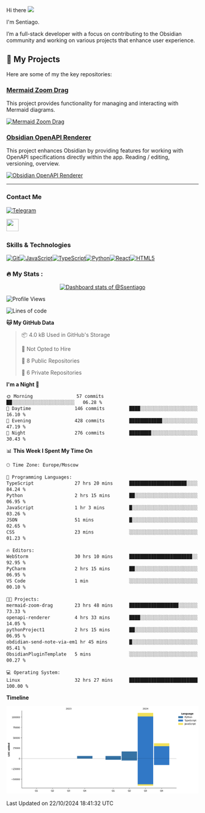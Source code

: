 Hi there ![](https://user-images.githubusercontent.com/18350557/176309783-0785949b-9127-417c-8b55-ab5a4333674e.gif)

I'm Sentiago. 

I’m a full-stack developer with a focus on contributing to the Obsidian community and working on various projects that enhance user experience.

## 🚀 My Projects

Here are some of my the key repositories:

### [Mermaid Zoom Drag](https://github.com/gitcpy/mermaid-zoom-drag)

This project provides functionality for managing and interacting with Mermaid diagrams.

[![Mermaid Zoom Drag](https://github-readme-stats.vercel.app/api/pin/?username=gitcpy&repo=mermaid-zoom-drag&theme=radical)](https://github.com/gitcpy/mermaid-zoom-drag)

### [Obsidian OpenAPI Renderer](https://github.com/ssentiago/obsidian-openapi-renderer)

This project enhances Obsidian by providing features for working with OpenAPI specifications directly within the app. Reading / editing, versioning, overview.

[![Obsidian OpenAPI Renderer](https://github-readme-stats.vercel.app/api/pin/?username=ssentiago&repo=obsidian-openapi-renderer&theme=radical)](https://github.com/ssentiago/obsidian-openapi-renderer)


---


### Contact Me
<p align="left"><a href="https://t.me/sentiago" target="_blank" rel="noreferrer"><img src="https://img.shields.io/badge/-Telegram-2CA5E0?style=flat&logo=telegram&logoColor=white" alt="Telegram" width="100"/></a></p>

<p align="left"> <a href="https://discord.com/users/ssentiago" target="_blank" rel="noreferrer"> <picture> <source media="(prefers-color-scheme: dark)" srcset="https://raw.githubusercontent.com/danielcranney/readme-generator/main/public/icons/socials/discord-dark.svg" /> <source media="(prefers-color-scheme: light)" srcset="https://raw.githubusercontent.com/danielcranney/readme-generator/main/public/icons/socials/discord.svg" /> <img src="https://raw.githubusercontent.com/danielcranney/readme-generator/main/public/icons/socials/discord.svg" width="32" height="32" /> </picture> </a></p>

### Skills & Technologies
<p align="left">
<a href="https://git-scm.com/" target="_blank" rel="noreferrer"><img src="https://raw.githubusercontent.com/danielcranney/readme-generator/main/public/icons/skills/git-colored.svg" width="36" height="36" alt="Git" /></a><a href="https://developer.mozilla.org/en-US/docs/Web/JavaScript" target="_blank" rel="noreferrer"><img src="https://raw.githubusercontent.com/danielcranney/readme-generator/main/public/icons/skills/javascript-colored.svg" width="36" height="36" alt="JavaScript" /></a><a href="https://www.typescriptlang.org/" target="_blank" rel="noreferrer"><img src="https://raw.githubusercontent.com/danielcranney/readme-generator/main/public/icons/skills/typescript-colored.svg" width="36" height="36" alt="TypeScript" /></a><a href="https://www.python.org/" target="_blank" rel="noreferrer"><img src="https://raw.githubusercontent.com/danielcranney/readme-generator/main/public/icons/skills/python-colored.svg" width="36" height="36" alt="Python" /></a><a href="https://reactjs.org/" target="_blank" rel="noreferrer"><img src="https://raw.githubusercontent.com/danielcranney/readme-generator/main/public/icons/skills/react-colored.svg" width="36" height="36" alt="React" /></a><a href="https://developer.mozilla.org/en-US/docs/Glossary/HTML5" target="_blank" rel="noreferrer"><img src="https://raw.githubusercontent.com/danielcranney/readme-generator/main/public/icons/skills/html5-colored.svg" width="36" height="36" alt="HTML5" /></a>
</p> 


### :fire: My Stats :
<a href="https://next.ossinsight.io/widgets/official/compose-user-dashboard-stats?user_id=76674116" target="_blank" style="display: block" align="center">
  <picture>
    <source media="(prefers-color-scheme: dark)" srcset="https://next.ossinsight.io/widgets/official/compose-user-dashboard-stats/thumbnail.png?user_id=76674116&image_size=auto&color_scheme=dark" width="771" height="auto">
    <img alt="Dashboard stats of @Ssentiago" src="https://next.ossinsight.io/widgets/official/compose-user-dashboard-stats/thumbnail.png?user_id=76674116&image_size=auto&color_scheme=light" width="771" height="auto">
  </picture>
</a>

<!--START_SECTION:waka-->
![Profile Views](http://img.shields.io/badge/Profile%20Views-0-blue)

![Lines of code](https://img.shields.io/badge/From%20Hello%20World%20I%27ve%20Written-174.0%20thousand%20lines%20of%20code-blue)

**🐱 My GitHub Data** 

> 📦 4.0 kB Used in GitHub's Storage 
 > 
> 🚫 Not Opted to Hire
 > 
> 📜 8 Public Repositories 
 > 
> 🔑 6 Private Repositories 
 > 
**I'm a Night 🦉** 

```text
🌞 Morning                57 commits          ██░░░░░░░░░░░░░░░░░░░░░░░   06.28 % 
🌆 Daytime                146 commits         ████░░░░░░░░░░░░░░░░░░░░░   16.10 % 
🌃 Evening                428 commits         ████████████░░░░░░░░░░░░░   47.19 % 
🌙 Night                  276 commits         ████████░░░░░░░░░░░░░░░░░   30.43 % 
```


📊 **This Week I Spent My Time On** 

```text
🕑︎ Time Zone: Europe/Moscow

💬 Programming Languages: 
TypeScript               27 hrs 20 mins      █████████████████████░░░░   84.24 % 
Python                   2 hrs 15 mins       ██░░░░░░░░░░░░░░░░░░░░░░░   06.95 % 
JavaScript               1 hr 3 mins         █░░░░░░░░░░░░░░░░░░░░░░░░   03.26 % 
JSON                     51 mins             █░░░░░░░░░░░░░░░░░░░░░░░░   02.65 % 
CSS                      23 mins             ░░░░░░░░░░░░░░░░░░░░░░░░░   01.23 % 

🔥 Editors: 
WebStorm                 30 hrs 10 mins      ███████████████████████░░   92.95 % 
PyCharm                  2 hrs 15 mins       ██░░░░░░░░░░░░░░░░░░░░░░░   06.95 % 
VS Code                  1 min               ░░░░░░░░░░░░░░░░░░░░░░░░░   00.10 % 

🐱‍💻 Projects: 
mermaid-zoom-drag        23 hrs 48 mins      ██████████████████░░░░░░░   73.33 % 
openapi-renderer         4 hrs 33 mins       ████░░░░░░░░░░░░░░░░░░░░░   14.05 % 
pythonProject1           2 hrs 15 mins       ██░░░░░░░░░░░░░░░░░░░░░░░   06.95 % 
obdidian-send-note-via-em1 hr 45 mins        █░░░░░░░░░░░░░░░░░░░░░░░░   05.41 % 
ObsidianPluginTemplate   5 mins              ░░░░░░░░░░░░░░░░░░░░░░░░░   00.27 % 

💻 Operating System: 
Linux                    32 hrs 27 mins      █████████████████████████   100.00 % 
```

**Timeline**

![Lines of Code chart](https://raw.githubusercontent.com/Ssentiago/Ssentiago/main/assets/bar_graph.png)


 Last Updated on 22/10/2024 18:41:32 UTC
<!--END_SECTION:waka-->

